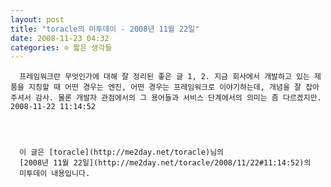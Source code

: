 ```yaml
---
layout: post
title: "toracle의 미투데이 - 2008년 11월 22일"
date: 2008-11-23 04:32
categories: ⊙ 짧은 생각들
---
```



    
      프레임워크란 무엇인가에 대해 잘 정리된 좋은 글 1, 2. 지금 회사에서 개발하고 있는 제품을 지칭할 때 어떤 경우는 엔진, 어떤 경우는 프레임워크로 이야기하는데, 개념을 잘 잡아주셔서 감사. 물론 개발자 관점에서의 그 용어들과 서비스 단계에서의 의미는 좀 다르겠지만.        2008-11-22 11:14:52
    
    


      이 글은 [toracle](http://me2day.net/toracle)님의 
      [2008년 11월 22일](http://me2day.net/toracle/2008/11/22#11:14:52)의 
      미투데이 내용입니다.
    


  
       
